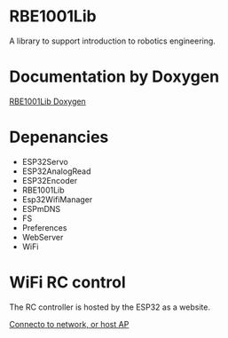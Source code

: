# RBE1001Lib
A library to support introduction to robotics engineering. 

# Documentation by Doxygen

[RBE1001Lib Doxygen](https://wpiroboticsengineering.github.io/RBE1001Lib/annotated.html)

# Depenancies

* ESP32Servo
* ESP32AnalogRead
* ESP32Encoder
* RBE1001Lib
* Esp32WifiManager
* ESPmDNS
* FS
* Preferences
* WebServer
* WiFi

# WiFi RC control

The RC controller is hosted by the ESP32 as a website. 

[Connecto to network, or host AP](https://github.com/madhephaestus/Esp32WifiManager#connect-to-wifi-network)
